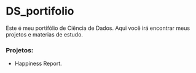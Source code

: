 # DS_portifolio

Este é meu portifólio de Ciência de Dados. Aqui você irá encontrar meus projetos e materias de estudo.

### Projetos:

- Happiness Report.
